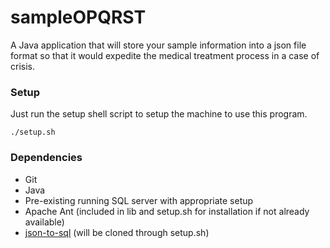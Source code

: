 # sampleOPQRST

A Java application that will store your sample information into a json file format so that it would expedite the medical treatment process in a case of crisis.

### Setup

Just run the setup shell script to setup the machine to use this program.

```
./setup.sh
```

### Dependencies

- Git
- Java
- Pre-existing running SQL server with appropriate setup
- Apache Ant (included in lib and setup.sh for installation if not already available)
- [json-to-sql](https://github.com/eHealthAfrica/json-to-sql) (will be cloned through setup.sh)
